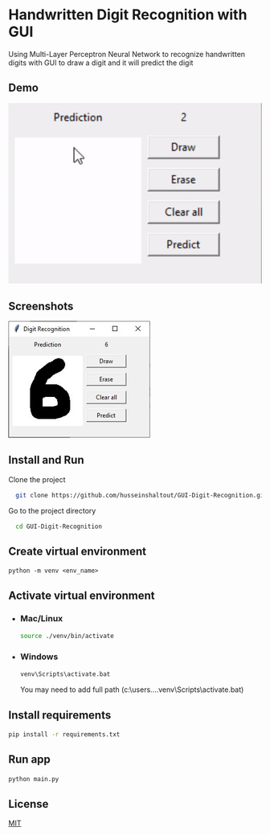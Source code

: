 
# Handwritten Digit Recognition with GUI

Using Multi-Layer Perceptron Neural Network to recognize handwritten digits with GUI to draw a digit and it will predict the digit
## Demo
![Demo](./docs/demo.gif)

## Screenshots
![Screenshot](./docs/pred_6.JPG)


## Install and Run

Clone the project

```bash
  git clone https://github.com/husseinshaltout/GUI-Digit-Recognition.git
```

Go to the project directory

```bash
  cd GUI-Digit-Recognition
```
## Create virtual environment
```
python -m venv <env_name>
```
## Activate virtual environment
- ### Mac/Linux
    ``` bash
    source ./venv/bin/activate
    ```
- ### Windows
    ``` bash
    venv\Scripts\activate.bat
    ```
    You may need to add full path (c:\users\....venv\Scripts\activate.bat)

## Install requirements

```bash
pip install -r requirements.txt
```

## Run app

```bash
python main.py
```

## License

[MIT](https://choosealicense.com/licenses/mit/)

